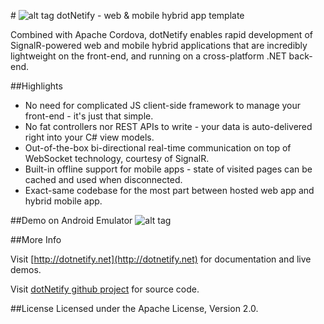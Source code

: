 #&nbsp;![alt tag](http://dotnetify.net/content/images/greendot.png) dotNetify - web & mobile hybrid app template

Combined with Apache Cordova, dotNetify enables rapid development of SignalR-powered web and mobile hybrid applications that are incredibly lightweight on the front-end, and running on a cross-platform .NET back-end.

##Highlights

* No need for complicated JS client-side framework to manage your front-end - it's just that simple.
* No fat controllers nor REST APIs to write - your data is auto-delivered right into your C# view models.
* Out-of-the-box bi-directional real-time communication on top of WebSocket technology, courtesy of SignalR.
* Built-in offline support for mobile apps - state of visited pages can be cached and used when disconnected.
* Exact-same codebase for the most part between hosted web app and hybrid mobile app.

##Demo on Android Emulator
![alt tag](http://dotnetify.net/content/images/android_demo.gif)

##More Info

Visit [http://dotnetify.net](http://dotnetify.net) for documentation and live demos.

Visit [dotNetify github project](https://github.com/dsuryd/dotNetify) for source code.

##License
Licensed under the Apache License, Version 2.0.

